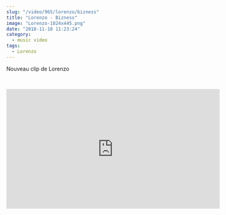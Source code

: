 ```yaml
--- 
slug: "/video/965/lorenzo/bizness"
title: "Lorenzo - Bizness"
image: "Lorenzo-1024x445.png"
date: "2018-11-18 11:23:24"
category:
  - music video
tags:
  - Lorenzo
---
```

<p>Nouveau clip de Lorenzo</p><br/><p><iframe width="560" height="315" src="https://www.youtube.com/embed/OAq4t0n1rkY" frameborder="0" allow="accelerometer; autoplay; encrypted-media; gyroscope; picture-in-picture" allowfullscreen></iframe></p>